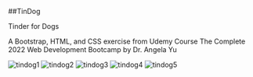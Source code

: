 ##TinDog

Tinder for Dogs

A Bootstrap, HTML, and CSS exercise from Udemy Course The Complete 2022 Web Development Bootcamp
 by Dr. Angela Yu
 
 ![tindog1](https://user-images.githubusercontent.com/88434271/181419157-4eabc242-575d-48d5-b4ae-edcf9d2a20cb.PNG)
![tindog2](https://user-images.githubusercontent.com/88434271/181419165-ca8a1cc4-1f36-4d24-8e7d-42c34b8d192d.PNG)
![tindog3](https://user-images.githubusercontent.com/88434271/181419168-63c64779-d34a-4a3a-bb42-5fdb7e66c4ee.PNG)
![tindog4](https://user-images.githubusercontent.com/88434271/181419171-d06e2aa1-1e31-402b-85b5-2fdec6e85984.PNG)
![tindog5](https://user-images.githubusercontent.com/88434271/181419173-8121fbf4-6587-46af-be78-0f1737006b40.PNG)
